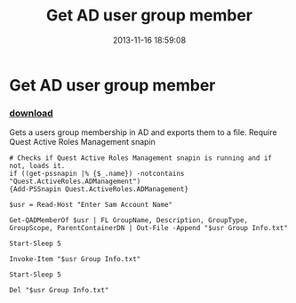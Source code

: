 ﻿---
pid:            4614
parent:         0
children:       
poster:         Phreakin
title:          Get AD user group member
date:           2013-11-16 18:59:08
description:    Gets a users group membership in AD and exports them to a file. Require Quest Active Roles Management snapin
format:         posh
---

# Get AD user group member

### [download](4614.ps1)  

Gets a users group membership in AD and exports them to a file. Require Quest Active Roles Management snapin

```posh
# Checks if Quest Active Roles Management snapin is running and if not, loads it. 
if ((get-pssnapin |% {$_.name}) -notcontains "Quest.ActiveRoles.ADManagement")
{Add-PSSnapin Quest.ActiveRoles.ADManagement}

$usr = Read-Host "Enter Sam Account Name"

Get-QADMemberOf $usr | FL GroupName, Description, GroupType, GroupScope, ParentContainerDN | Out-File -Append "$usr Group Info.txt"

Start-Sleep 5

Invoke-Item "$usr Group Info.txt"

Start-Sleep 5

Del "$usr Group Info.txt"
```
